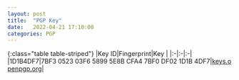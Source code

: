 ```yaml
---
layout: post
title:  "PGP Key"
date:   2022-04-21 17:10:00
categories: PGP
---
```

{:class="table table-striped"}
|Key ID|Fingerprint|Key |
|:-|:-|:-|
|1D1B4DF7|7BF3 0523 03F6 5899 5E8B CFA4 7BF0 DF02 1D1B 4DF7|[keys.openpgp.org](https://keys.openpgp.org/vks/v1/by-fingerprint/7BF3052303F658995E8BCFA47BF0DF021D1B4DF7)|
